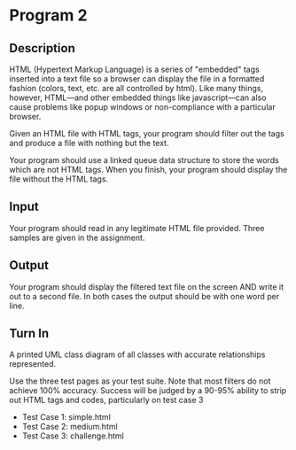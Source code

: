 # Program 2

## Description
HTML (Hypertext Markup Language) is a series of "embedded" tags inserted into a text file so a browser can display the file in a formatted fashion (colors, text, etc. are all controlled by html). Like many things, however, HTML—and other embedded things like javascript—can also cause problems like popup windows or non-compliance with a particular browser.

Given an HTML file with HTML tags, your program should filter out the tags and produce a file with nothing but the text.

Your program should use a linked queue data structure to store the words which are not HTML tags.  When you finish, your program should display the file without the HTML tags.

## Input
Your program should read in any legitimate HTML file provided. Three samples are given in the assignment.

## Output
Your program should display the filtered text file on the screen AND write it out to a second file.  In both cases the output should be with one word per line.

## Turn In
A printed UML class diagram of all classes with accurate relationships represented.

Use the three test pages as your test suite.  Note that most filters do not achieve 100% accuracy.  Success will be judged by a 90-95% ability to strip out HTML tags and codes, particularly on test case 3

- Test Case 1:	simple.html
- Test Case 2:	medium.html
- Test Case 3:	challenge.html
